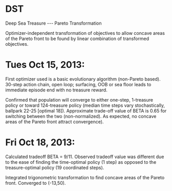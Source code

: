 DST
===

Deep Sea Treasure --- Pareto Transformation

Optimizer-independent transformation of objectives to allow concave areas of the Pareto front to be found by linear combination of transformed objectives.

Tues Oct 15, 2013: 
=================

First optimizer used is a basic evolutionary algorithm (non-Pareto based). 30-step action chain, open loop; surfacing, OOB or sea floor leads to immediate episode end with no treasure reward.

Confirmed that population will converge to either one-step, 1-treasure policy or toward 124-treasure policy (median time steps vary stochastically, ballpark 22-25 [optimal 18]). Approximate trade-off value of BETA is 0.65 for switching between the two (non-normalized). As expected, no concave areas of the Pareto front attract convergence).

Fri Oct 18, 2013: 
=================

Calculated tradeoff BETA = 9/11. Observed tradeoff value was different due to the ease of finding the time-optimal policy (1 step) as opposed to the treasure-optimal policy (19 coordinated steps).

Integrated trigonometric transformation to find concave areas of the Pareto front. Converged to (-13,50).